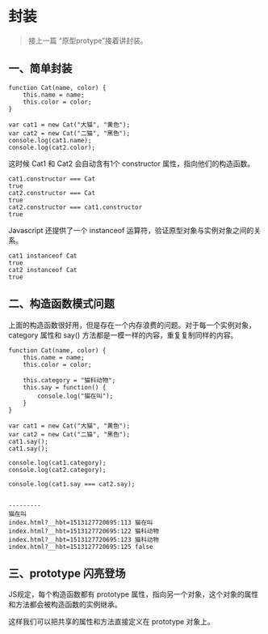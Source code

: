 # 封装

> 接上一篇 “原型protype”接着讲封装。

## 一、简单封装

```
function Cat(name, color) {
    this.name = name;
    this.color = color;
}

var cat1 = new Cat("大猫", "黄色");
var cat2 = new Cat("二猫", "黑色");
console.log(cat1.name);
console.log(cat2.color);
```

这时候 Cat1 和 Cat2 会自动含有1个 constructor 属性，指向他们的构造函数。

```
cat1.constructor === Cat
true
cat2.constructor === Cat
true
cat2.constructor === cat1.constructor
true
```

Javascript 还提供了一个 instanceof 运算符，验证原型对象与实例对象之间的关系。

```
cat1 instanceof Cat
true
cat2 instanceof Cat
true
```

## 二、构造函数模式问题

上面的构造函数很好用，但是存在一个内存浪费的问题。对于每一个实例对象，category 属性和 say\(\) 方法都是一模一样的内容，重复复制同样的内容。

```
function Cat(name, color) {
    this.name = name;
    this.color = color;

    this.category = "猫科动物";
    this.say = function() {
        console.log("猫在叫");
    }
}

var cat1 = new Cat("大猫", "黄色");
var cat2 = new Cat("二猫", "黑色");
cat1.say();
cat1.say();

console.log(cat1.category);
console.log(cat2.category);

console.log(cat1.say === cat2.say);


---------
猫在叫
index.html?__hbt=1513127720695:113 猫在叫
index.html?__hbt=1513127720695:122 猫科动物
index.html?__hbt=1513127720695:123 猫科动物
index.html?__hbt=1513127720695:125 false
```

## 三、prototype 闪亮登场

JS规定，每个构造函数都有 prototype 属性，指向另一个对象，这个对象的属性和方法都会被构造函数的实例继承。

这样我们可以把共享的属性和方法直接定义在 prototype 对象上。

